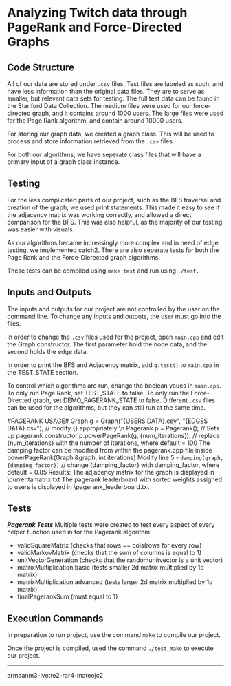# Analyzing Twitch data through PageRank and Force-Directed Graphs

## Code Structure

All of our data are stored under `.csv` files. Test files are labeled as such, and have less information than the original data files. They are to serve as smaller, but relevant data sets for testing. The full test data can be found in the Stanford Data Collection. The medium files were used for our force-directed graph, and it contains around 1000 users. The large files were used for the Page Rank algorithm, and contain around 10000 users.

For storing our graph data, we created a graph class. This will be used to process and store information retrieved from the `.csv` files. 

For both our algorithms, we have seperate class files that will have a primary input of a graph class instance.  

## Testing

For the less complicated parts of our project, such as the BFS traversal and creation of the graph, we used print statements. This made it easy to see if the adjacency matrix was working correctly, and allowed a direct comparison for the BFS. This was also helpful, as the majority of our testing was easier with visuals.

As our algorithms became increasingly more complex and in need of edge testing, we implemented catch2. There are also seperate tests for both the Page Rank and the Force-Dierected graph algorithms.

These tests can be compiled using `make test` and run using `./test.`

## Inputs and Outputs

The inputs and outputs for our project are not controlled by the user on the command line. To change any inputs and outputs, the user must go into the files.

In order to change the `.csv` files used for the project, open `main.cpp` and edit the Graph constructor. The first parameter hold the node data, and the second holds the edge data.

In order to print the BFS and Adjacency matrix, add `g.test()` to `main.cpp` in the TEST_STATE section.

To control which algorithms are run, change the boolean vaues in `main.cpp`. To only run Page Rank, set TEST_STATE to false. To only run the Force-Directed graph, set DEMO_PAGERANK_STATE to false. Different `.csv` files can be used for the algorithms, but they can still run at the same time.

#PAGERANK USAGE#
        Graph g = Graph("{USERS DATA}.csv", "{EDGES DATA}.csv"); // modify {} appropriately \n
        Pagerank p = Pagerank(); // Sets up pagerank constructor
        p.powerPageRank(g, {num_iterations}); // replace {num_iterations} with the number of iterations, where default = 100
        The damping factor can be modified from within the pagerank.cpp file inside powerPageRank(Graph &graph, int iterations)
        Modify line 5 - `damping(graph, {damping_factor})` // change {damping_factor} with damping_factor, where default = 0.85
        Results:
        The adjacency matrix for the graph is displayed in \currentamatrix.txt
        The pagerank leaderboard with sorted weights assigned to users is displayed in \pagerank_leaderboard.txt
    

## Tests
***Pagerank Tests***
Multiple tests were created to test every aspect of every helper function used in for the Pagerank algorithm.
  - validSquareMatrix (checks that rows == cols(rows for every row)
  - validMarkovMatrix (checks that the sum of columns is equal to 1)
  - unitVectorGeneration (checks that the randomunitvector is a unit vector)
  - matrixMultiplication basic (tests smaller 2d matrix multiplied by 1d matrix)
  - matrixMultiplication advanced (tests larger 2d matrix multiplied by 1d matrix)
  - finalPagerankSum (must equal to 1)
 
## Execution Commands

In preparation to run project, use the command `make` to compile our project. 

Once the project is compiled, used the command `./test_make` to execute our project. 

--- 


armaanm3-ivette2-rar4-mateojc2

